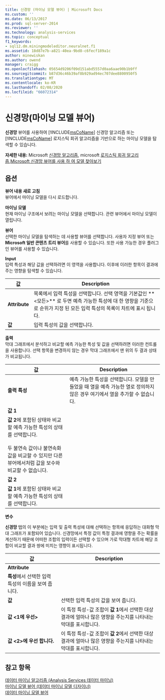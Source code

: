 ```yaml
---
title: 신경망 (마이닝 모델 뷰어) | Microsoft Docs
ms.custom: ''
ms.date: 06/13/2017
ms.prod: sql-server-2014
ms.reviewer: ''
ms.technology: analysis-services
ms.topic: conceptual
f1_keywords:
- sql12.dm.miningmodeleditor.neuralnet.f1
ms.assetid: 18d87e7b-a821-40ea-9bd8-c6fecf189a1c
author: minewiskan
ms.author: owend
manager: craigg
ms.openlocfilehash: 05654d9206f09d151abd5557d0aa6aae90b1b9ff
ms.sourcegitcommit: b87d36c46b39af8b929ad94ec707dee8800950f5
ms.translationtype: MT
ms.contentlocale: ko-KR
ms.lasthandoff: 02/08/2020
ms.locfileid: "66072314"
---
```

# <a name="neural-network-mining-model-viewer"></a>신경망(마이닝 모델 뷰어)
  
  **신경망** 뷰어를 사용하여 [!INCLUDE[msCoName](../includes/msconame-md.md)] 신경망 알고리즘 또는 [!INCLUDE[msCoName](../includes/msconame-md.md)] 로지스틱 회귀 알고리즘을 기반으로 하는 마이닝 모델을 탐색할 수 있습니다.  
  
 **자세한 내용:** Microsoft [신경망 알고리즘](data-mining/microsoft-neural-network-algorithm.md), microsoft [로지스틱 회귀 알고리즘](data-mining/microsoft-logistic-regression-algorithm.md),[Microsoft 신경망 뷰어를 사용 하 여 모델 찾아보기](data-mining/browse-a-model-using-the-microsoft-neural-network-viewer.md)  
  
## <a name="options"></a>옵션  
 **뷰어 내용 새로 고침**  
 뷰어에서 마이닝 모델을 다시 로드합니다.  
  
 **마이닝 모델**  
 현재 마이닝 구조에서 보려는 마이닝 모델을 선택합니다. 관련 뷰어에서 마이닝 모델이 열립니다.  
  
 **뷰어**  
 선택한 마이닝 모델을 탐색하는 데 사용할 뷰어를 선택합니다. 사용자 지정 뷰어 또는 **Microsoft 일반 콘텐츠 트리 뷰어**를 사용할 수 있습니다. 또한 사용 가능한 경우 플러그 인 뷰어를 사용할 수 있습니다.  
  
 **Input**  
 입력 특성과 해당 값을 선택하려면 이 영역을 사용합니다. 이후에 이러한 항목이 결과에 주는 영향을 탐색할 수 있습니다.  
  
|값|Description|  
|-----------|-----------------|  
|**Attribute**|목록에서 입력 특성을 선택합니다. 선택 영역을 기본값인 ** \<모든>** 로 두면 예측 가능한 특성에 대 한 영향을 기준으로 순위가 지정 된 모든 입력 특성의 목록이 차트에 표시 됩니다.|  
|**값**|입력 특성의 값을 선택합니다.|  
  
 **출력**  
 막대 그래프에서 분석하고 비교할 예측 가능한 특성 및 값을 선택하려면 이러한 컨트롤을 사용합니다. 선택 항목을 변경하지 않는 경우 막대 그래프에서 맨 위의 두 결과 상태가 비교됩니다.  
  
|값|Description|  
|-----------|-----------------|  
|**출력 특성**|예측 가능한 특성을 선택합니다. 모델을 만들었을 때 열을 예측 가능한 열로 정의하지 않은 경우 여기에서 열을 추가할 수 없습니다.|  
|**값 1**|
  **값 2**에 포함된 상태와 비교할 예측 가능한 특성의 상태를 선택합니다.<br /><br /> 두 불연속 값이나 불연속화 값을 비교할 수 있지만 다른 뷰어에서처럼 값을 보수와 비교할 수 없습니다.|  
|**값 2**|
  **값 1**에 포함된 상태와 비교할 예측 가능한 특성의 상태를 선택합니다.|  
  
 **변수**  
 
  **신경망** 탭의 이 부분에는 입력 및 출력 특성에 대해 선택하는 항목에 응답하는 대화형 막대 그래프가 포함되어 있습니다. 신경망에서 특정 값이 특정 결과에 영향을 주는 확률을 계산하기 때문에 어떠한 조합의 입력이든 선택할 수 있으며 가로 막대형 차트에 해당 조합이 비교할 결과 쌍에 미치는 영향이 표시됩니다.  
  
|값|Description|  
|-----------|-----------------|  
|**Attribute**|
  **특성**에서 선택한 입력 특성의 이름을 보여 줍니다.|  
|**값**|선택한 입력 특성의 값을 보여 줍니다.|  
|**값 \<1에 우선>**|이 특정 특성-값 조합이 **값 1**에서 선택한 대상 결과에 얼마나 많은 영향을 주는지를 나타내는 막대를 표시합니다.|  
|**값 \<2>에 우선 합니다.**|이 특정 특성-값 조합이 **값 2**에서 선택한 대상 결과에 얼마나 많은 영향을 주는지를 나타내는 막대를 표시합니다.|  
  
## <a name="see-also"></a>참고 항목  
 [데이터 마이닝 알고리즘 &#40;Analysis Services 데이터 마이닝&#41;](data-mining/data-mining-algorithms-analysis-services-data-mining.md)   
 [마이닝 모델 뷰어 &#40;데이터 마이닝 모델 디자이너&#41;](mining-model-viewers-data-mining-model-designer.md)   
 [데이터 마이닝 모델 뷰어](data-mining/data-mining-model-viewers.md)  
  
  

